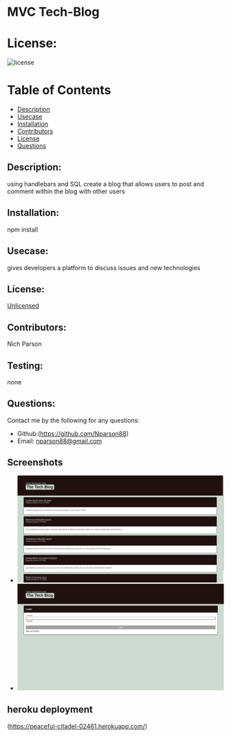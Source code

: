  # MVC Tech-Blog
# License: 
![license](https://img.shields.io/badge/License--blue?style=for-the-badge&logo=appveyor.svg)
# Table of Contents 
* [Description](#description)
* [Usecase](#Usecase)
* [Installation](#installation)
* [Contributors](#contributors)
* [License](#license)
* [Questions](#questions)
    
## Description: 
using handlebars and SQL create a blog that allows users to post and comment within the blog with other users 
## Installation: 
npm install
## Usecase: 
gives developers a platform to discuss issues and new technologies
## License: 
[Unlicensed](Unlicensed.txt)
## Contributors: 
Nich Parson
## Testing: 
none
## Questions: 
Contact me by the following for any questions:
* Github:(https://github.com/Nparson88)
* Email: nparson88@gmail.com 
## Screenshots
* ![screenshot](tech1.png)
* ![screenshot](tech2.png)
## heroku deployment
(https://peaceful-citadel-02461.herokuapp.com/)